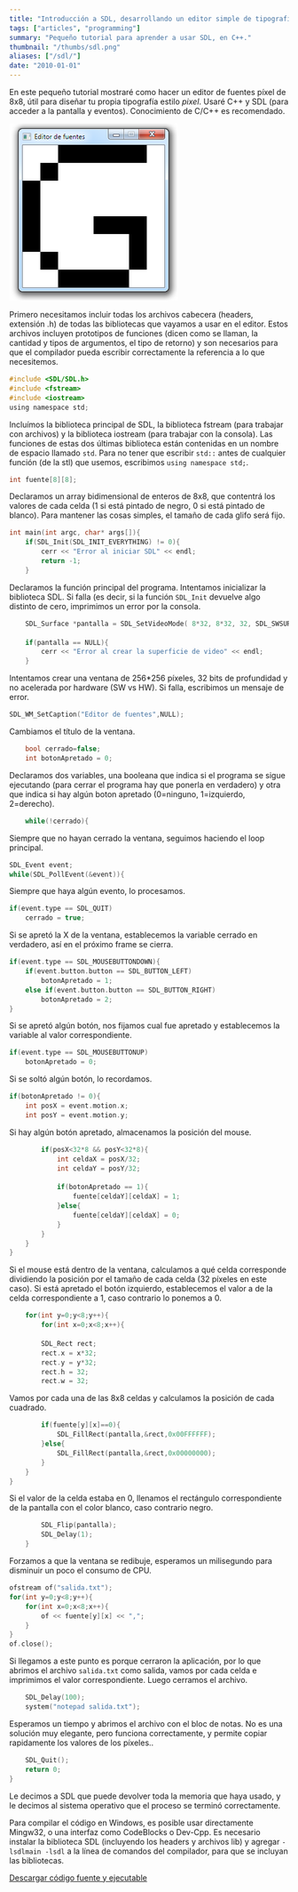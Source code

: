 ```yaml
---
title: "Introducción a SDL, desarrollando un editor simple de tipografías pixel"
tags: ["articles", "programming"]
summary: "Pequeño tutorial para aprender a usar SDL, en C++."
thumbnail: "/thumbs/sdl.png"
aliases: ["/sdl/"]
date: "2010-01-01"
---
```

En este pequeño tutorial mostraré como hacer un editor de fuentes píxel de 8x8, útil para diseñar tu propia tipografía estilo *pixel*. Usaré C++ y SDL (para acceder a la pantalla y eventos). Conocimiento de C/C++ es recomendado.

![Editor de fuentes pixel 8x8](/images/sdleditor.png)

Primero necesitamos incluir todas los archivos cabecera (headers, extensión .h) de todas las bibliotecas que vayamos a usar en el editor. Estos archivos incluyen prototipos de funciones (dicen como se llaman, la cantidad y tipos de argumentos, el tipo de retorno) y son necesarios para que el compilador pueda escribir correctamente la referencia a lo que necesitemos.

```c
#include <SDL/SDL.h>
#include <fstream>
#include <iostream>
using namespace std;
```
Incluímos la biblioteca principal de SDL, la biblioteca fstream (para trabajar con archivos) y la biblioteca iostream (para trabajar con la consola). Las funciones de estas dos últimas biblioteca están contenidas en un nombre de espacio llamado `std`. Para no tener que escribir `std::` antes de cualquier función (de la stl) que usemos, escribimos `using namespace std;`.
```c
int fuente[8][8];
```
Declaramos un array bidimensional de enteros de 8x8, que contentrá los valores de cada celda (1 si está pintado de negro, 0 si está pintado de blanco). Para mantener las cosas simples, el tamaño de cada glifo será fijo.

```c
int main(int argc, char* args[]){
	if(SDL_Init(SDL_INIT_EVERYTHING) != 0){
		cerr << "Error al iniciar SDL" << endl;
		return -1;
	}
```
Declaramos la función principal del programa. Intentamos inicializar la biblioteca SDL. Si falla (es decir, si la función `SDL_Init` devuelve algo distinto de cero, imprimimos un error por la consola.

```c
	SDL_Surface *pantalla = SDL_SetVideoMode( 8*32, 8*32, 32, SDL_SWSURFACE );
	
	if(pantalla == NULL){
		cerr << "Error al crear la superficie de video" << endl;
	}
```
Intentamos crear una ventana de 256*256 píxeles, 32 bits de profundidad y no acelerada por hardware (SW vs HW). Si falla, escribimos un mensaje de error.

```c
SDL_WM_SetCaption("Editor de fuentes",NULL);
```

Cambiamos el título de la ventana.

```c
	bool cerrado=false;	
	int botonApretado = 0;
```	
Declaramos dos variables, una booleana que indica si el programa se sigue ejecutando (para cerrar el programa hay que ponerla en verdadero) y otra que indica si hay algún boton apretado (0=ninguno, 1=izquierdo, 2=derecho).
```c
	while(!cerrado){
```
Siempre que no hayan cerrado la ventana, seguimos haciendo el loop principal.	
```c
SDL_Event event;
while(SDL_PollEvent(&event)){ 
```
Siempre que haya algún evento, lo procesamos.
```c
if(event.type == SDL_QUIT)
	cerrado = true;
```
Si se apretó la X de la ventana, establecemos la variable cerrado en verdadero, así en el próximo frame se cierra.

```c
if(event.type == SDL_MOUSEBUTTONDOWN){
	if(event.button.button == SDL_BUTTON_LEFT)
		botonApretado = 1;
	else if(event.button.button == SDL_BUTTON_RIGHT)
		botonApretado = 2;	
}
```
Si se apretó algún botón, nos fijamos cual fue apretado y establecemos la variable al valor correspondiente.

```c
if(event.type == SDL_MOUSEBUTTONUP)
	botonApretado = 0;
```
Si se soltó algún botón, lo recordamos.

```c
if(botonApretado != 0){ 
	int posX = event.motion.x; 
	int posY = event.motion.y; 
```
Si hay algún botón apretado, almacenamos la posición del mouse.
```c
		if(posX<32*8 && posY<32*8){
			int celdaX = posX/32;
			int celdaY = posY/32;

			if(botonApretado == 1){
				fuente[celdaY][celdaX] = 1;
			}else{
				fuente[celdaY][celdaX] = 0;
			}
		}	
	}
}
```
Si el mouse está dentro de la ventana, calculamos a qué celda corresponde dividiendo la posición por el tamaño de cada celda (32 píxeles en este caso). Si está apretado el botón izquierdo, establecemos el valor a de la celda correspondiente a 1, caso contrario lo ponemos a 0.

```c
	for(int y=0;y<8;y++){
		for(int x=0;x<8;x++){

		SDL_Rect rect;
		rect.x = x*32;
		rect.y = y*32;
		rect.h = 32;
		rect.w = 32;
```
Vamos por cada una de las 8x8 celdas y calculamos la posición de cada cuadrado.

```c
		if(fuente[y][x]==0){
			SDL_FillRect(pantalla,&rect,0x00FFFFFF);
		}else{
			SDL_FillRect(pantalla,&rect,0x00000000);
		}
	}
}
```
Si el valor de la celda estaba en 0, llenamos el rectángulo correspondiente de la pantalla con el color blanco, caso contrario negro.
```c
		SDL_Flip(pantalla);
		SDL_Delay(1);
	}
```
Forzamos a que la ventana se redibuje, esperamos un milisegundo para disminuir un poco el consumo de CPU.

```c
ofstream of("salida.txt");
for(int y=0;y<8;y++){
	for(int x=0;x<8;x++){
		of << fuente[y][x] << ",";
	}
}
of.close();
```
Si llegamos a este punto es porque cerraron la aplicación, por lo que abrimos el archivo `salida.txt` como salida, vamos por cada celda e imprimimos el valor correspondiente. Luego cerramos el archivo.

```c
	SDL_Delay(100);
	system("notepad salida.txt");
```
Esperamos un tiempo y abrimos el archivo con el bloc de notas. No es una solución muy elegante, pero funciona correctamente, y permite copiar rapidamente los valores de los píxeles..
```c
	SDL_Quit();
	return 0;
}
```
Le decimos a SDL que puede devolver toda la memoria que haya usado, y le decimos al sistema operativo que el proceso se terminó correctamente.

Para compilar el código en Windows, es posible usar directamente Mingw32, o una interfaz como CodeBlocks o Dev-Cpp. Es necesario instalar la biblioteca SDL (incluyendo los headers y archivos lib) y agregar `-lsdlmain -lsdl` a la línea de comandos del compilador, para que se incluyan las bibliotecas.

[Descargar código fuente y ejecutable](https://github.com/gzalo/minifontcreator)
